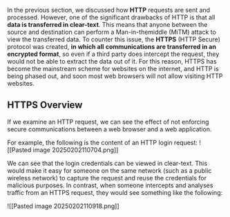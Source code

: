 In the previous section, we discussed how **HTTP** requests are sent and processed.
However, one of the significant drawbacks of HTTP is that all **data is transferred in clear-text**.
This means that anyone between the source and destination can perform a Man-in-themiddle
(MiTM) attack to view the transferred data.
To counter this issue, the **HTTPS** (HTTP Secure) protocol was created, **in which all**
**communications are transferred in an encrypted format**, so even if a third party does
intercept the request, they would not be able to extract the data out of it. For this reason,
HTTPS has become the mainstream scheme for websites on the internet, and HTTP is being
phased out, and soon most web browsers will not allow visiting HTTP websites.

## HTTPS Overview

If we examine an HTTP request, we can see the effect of not enforcing secure
communications between a web browser and a web application.

For example, the following is the content of an HTTP login request:
![[Pasted image 20250202110704.png]]

We can see that the login credentials can be viewed in clear-text. This would make it easy
for someone on the same network (such as a public wireless network) to capture the request
and reuse the credentials for malicious purposes.
In contrast, when someone intercepts and analyses traffic from an HTTPS request, they
would see something like the following:

![[Pasted image 20250202110918.png]]

